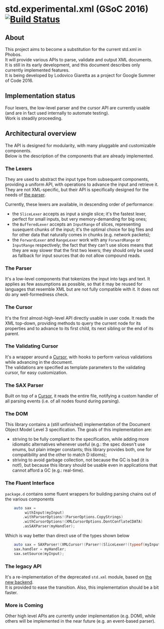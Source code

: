 
# std.experimental.xml (GSoC 2016) [![Build Status](https://travis-ci.org/lodo1995/experimental.xml.svg?branch=master)](https://travis-ci.org/lodo1995/experimental.xml)

## About
This project aims to become a substitution for the current std.xml in Phobos.  
It will provide various APIs to parse, validate and output XML documents.  
It is still in its early development, and this document describes only currently
implemented features.  
It is being developed by Lodovico Giaretta as a project for Google Summer of Code 2016.

## Implementation status
Four lexers, the low-level parser and the cursor API are currently usable (and are
in fact used internally to automate testing).  
Work is steadily proceeding.

## Architectural overview
The API is designed for modularity, with many pluggable and customizable components.  
Below is the description of the components that are already implemented.

### The Lexers
They are used to abstract the input type from subsequent components, providing a
uniform API, with operations to advance the input and retrieve it. They are not
XML-specific, but their API is specifically designed for the needs of [the parser](#the-parser).

Currently, these lexers are available, in descending order of performance:

- the `SliceLexer` accepts as input a single slice; it's the fastest lexer, perfect
for small inputs, but very memory-demanding for big ones;
- the `BufferedLexer` accepts an `InputRange` of slices, representing susequent
chunks of the input; it's the optimal choice for big files and for other data that
naturally comes in chunks (e.g. network packets);
- the `ForwardLexer` and `RangeLexer` work with any `ForwardRange` or `InputRange` 
respectively; the fact that they can't use slices means that they are way slower that
the first two lexers; they should only be used as fallback for input sources that do
not allow compound reads.

### The Parser
It's a low-level components that tokenizes the input into tags and text. It applies
as few assumptions as possible, so that it may be reused for languages that resemble
XML but are not fully compatible with it. It does not do any well-formedness check.

### The Cursor
It's the first almost-high-level API directly usable in user code. It reads the XML
top-down, providing methods to query the current node for its properties and to advance
to its first child, its next sibling or the end of its parent.

### The Validating Cursor
It's a wrapper around a [Cursor](#the-cursor), with hooks to perform various validations
while advancing in the document.  
The validations are specified as template parameters to the validating cursor, for easy
customization.

### The SAX Parser
Built on top of a [Cursor](#the-cursor), it reads the entire file, notifying a custom
handler of all parsing events (i.e. of all nodes found during parsing).

### The DOM
This library contains a (still unfinished) implementation of the Document Object Model Level 3
specification. The goals of this implementation are:

- striving to be fully compliant to the specification, while adding more idiomatic alternatives
whenever useful (e.g.: the spec doesn't use enums, but plain integer constants; this library
provides both, one for compatibility and the other to match D idioms);
- striving to avoid garbage collection, not because the GC is bad (it is not!), but because this
library should be usable even in applications that cannot afford a GC (e.g.: real-time).

### The Fluent Interface
`package.d` contains some fluent wrappers for building parsing chains out of the various components

```d
    auto sax =
         withInput(myInput)
        .withParserOptions!(ParserOptions.CopyStrings)
        .withCursorOptions!(XMLCursorOptions.DontConflateCDATA)
        .asSAXParser(myHandler);
```

Which is way better than direct use of the types shown below

```d
    auto sax = SAXParser!(XMLCursor!(Parser!(SliceLexer!(typeof(myInput)), ParserOptions.CopyStrings), XMLCursorOptions.DontConflateCDATA), typeof(myHandler));
    sax.handler = myHandler;
    sax.setSource(myInput);
```

### The legacy API
It's a re-implementation of the deprecated `std.xml` module, based on [the new backend](#the-parser).  
It is provided to ease the transition. Also, this implementation should be a bit faster.

### More is Coming
Other high level APIs are currently under implementation (e.g. DOM), while others will
be implemented in the near future (e.g. an event-based parser).
